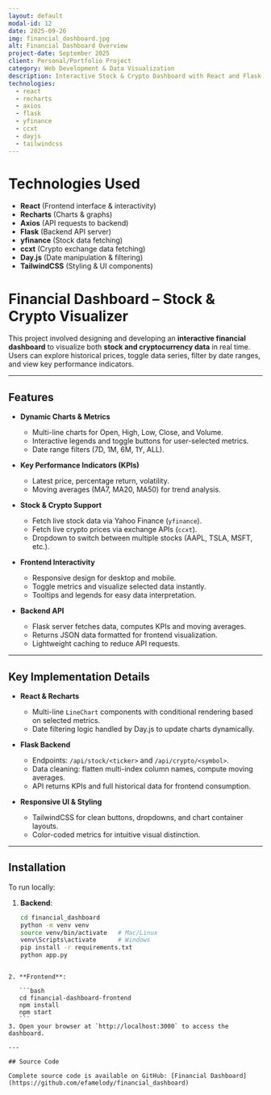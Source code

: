 ```yaml
---
layout: default
modal-id: 12
date: 2025-09-26
img: financial_dashboard.jpg
alt: Financial Dashboard Overview
project-date: September 2025
client: Personal/Portfolio Project
category: Web Development & Data Visualization
description: Interactive Stock & Crypto Dashboard with React and Flask
technologies:
  - react
  - recharts
  - axios
  - flask
  - yfinance
  - ccxt
  - dayjs
  - tailwindcss
---
```

# Technologies Used

- **React** (Frontend interface & interactivity)  
- **Recharts** (Charts & graphs)  
- **Axios** (API requests to backend)  
- **Flask** (Backend API server)  
- **yfinance** (Stock data fetching)  
- **ccxt** (Crypto exchange data fetching)  
- **Day.js** (Date manipulation & filtering)  
- **TailwindCSS** (Styling & UI components)

# Financial Dashboard – Stock & Crypto Visualizer  

This project involved designing and developing an **interactive financial dashboard** to visualize both **stock and cryptocurrency data** in real time. Users can explore historical prices, toggle data series, filter by date ranges, and view key performance indicators.

---

## Features

- **Dynamic Charts & Metrics**  
  - Multi-line charts for Open, High, Low, Close, and Volume.  
  - Interactive legends and toggle buttons for user-selected metrics.  
  - Date range filters (7D, 1M, 6M, 1Y, ALL).

- **Key Performance Indicators (KPIs)**  
  - Latest price, percentage return, volatility.  
  - Moving averages (MA7, MA20, MA50) for trend analysis.

- **Stock & Crypto Support**  
  - Fetch live stock data via Yahoo Finance (`yfinance`).  
  - Fetch live crypto prices via exchange APIs (`ccxt`).  
  - Dropdown to switch between multiple stocks (AAPL, TSLA, MSFT, etc.).

- **Frontend Interactivity**  
  - Responsive design for desktop and mobile.  
  - Toggle metrics and visualize selected data instantly.  
  - Tooltips and legends for easy data interpretation.

- **Backend API**  
  - Flask server fetches data, computes KPIs and moving averages.  
  - Returns JSON data formatted for frontend visualization.  
  - Lightweight caching to reduce API requests.

---

## Key Implementation Details

- **React & Recharts**  
  - Multi-line `LineChart` components with conditional rendering based on selected metrics.  
  - Date filtering logic handled by Day.js to update charts dynamically.

- **Flask Backend**  
  - Endpoints: `/api/stock/<ticker>` and `/api/crypto/<symbol>`.  
  - Data cleaning: flatten multi-index column names, compute moving averages.  
  - API returns KPIs and full historical data for frontend consumption.

- **Responsive UI & Styling**  
  - TailwindCSS for clean buttons, dropdowns, and chart container layouts.  
  - Color-coded metrics for intuitive visual distinction.

---

## Installation

To run locally:

1. **Backend**:  
   ```bash
   cd financial_dashboard
   python -m venv venv
   source venv/bin/activate   # Mac/Linux
   venv\Scripts\activate      # Windows
   pip install -r requirements.txt
   python app.py
````

2. **Frontend**:

   ```bash
   cd financial-dashboard-frontend
   npm install
   npm start
   ```
3. Open your browser at `http://localhost:3000` to access the dashboard.

---

## Source Code

Complete source code is available on GitHub: [Financial Dashboard](https://github.com/efamelody/financial_dashboard)


